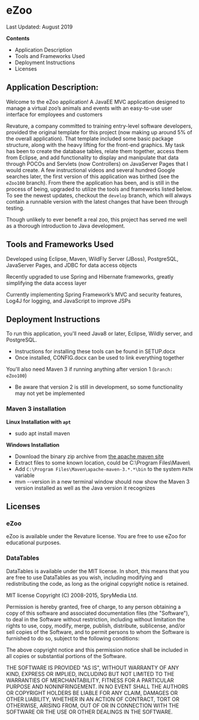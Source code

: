 # eZoo
Last Updated: August 2019

**Contents**
- Application Description
- Tools and Frameworks Used
- Deployment Instructions
- Licenses


## Application Description: 

Welcome to the eZoo application!  A JavaEE MVC application designed to manage a virtual zoo’s animals and events with an easy-to-use user interface for employees and customers

Revature, a company committed to training entry-level software developers, provided the original template for this project (now making up around 5% of the overall application).  That template included some basic package structure, along with the heavy lifting for the front-end graphics.  My task has been to create the database tables, relate them together, access them from Eclipse, and add functionality to display and manipulate that data through POCOs and Servlets (now Controllers) on JavaServer Pages that I would create.  A few instructional videos and several hundred Google searches later, the first version of this application was birthed (see the `eZoo100` branch).  From there the application has been, and is still in the process of being, upgraded to utilize the tools and frameworks listed below. To see the newest updates, checkout the `develop` branch, which will always contain a runnable version with the latest changes that have been through testing.

Though unlikely to ever benefit a real zoo, this project has served me well as a thorough introduction to Java development.


## Tools and Frameworks Used

Developed using Eclipse, Maven, WildFly Server (JBoss), PostgreSQL, JavaServer Pages, and JDBC for data access objects 

Recently upgraded to use Spring and Hibernate frameworks, greatly simplifying the data access layer 

Currently implementing Spring Framework’s MVC and security features, Log4J for logging, and JavaScript to improve JSPs 


## Deployment Instructions

To run this application, you'll need Java8 or later, Eclipse, Wildly server, and PostgreSQL.
- Instructions for installing these tools can be found in SETUP.docx
- Once installed, CONFIG.docx can be used to link everything together	

You'll also need Maven 3 if running anything after version 1 (`branch: eZoo100`)
- Be aware that version 2 is still in development, so some functionality may not yet be implemented
			

### Maven 3 installation
	
**Linux Installation with `apt`**
- sudo apt install maven

**Windows Installation**
- Download the binary zip archive from [the apache maven site](https://maven.apache.org/download.cgi)
- Extract files to some known location, could be C:\Program Files\Maven\
- Add `C:\Program Files\Maven\apache-maven-3.*.*\bin` to the system `PATH` variable
- mvn --version in a new terminal window should now show the Maven 3 version installed as well as the Java version it recognizes


## Licenses

### eZoo
	
eZoo is available under the Revature license. You are free to use eZoo for educational purposes.

### DataTables
	
DataTables is available under the MIT license. In short, this means that you are free to use DataTables as you wish, including modifying and redistributing the code, as long as the original copyright notice is retained.

MIT license
Copyright (C) 2008-2015, SpryMedia Ltd.

Permission is hereby granted, free of charge, to any person obtaining a copy of this software and associated documentation files (the "Software"), to deal in the Software without restriction, including without limitation the rights to use, copy, modify, merge, publish, distribute, sublicense, and/or sell copies of the Software, and to permit persons to whom the Software is furnished to do so, subject to the following conditions:

The above copyright notice and this permission notice shall be included in all copies or substantial portions of the Software.

THE SOFTWARE IS PROVIDED "AS IS", WITHOUT WARRANTY OF ANY KIND, EXPRESS OR IMPLIED, INCLUDING BUT NOT LIMITED TO THE WARRANTIES OF MERCHANTABILITY, FITNESS FOR A PARTICULAR PURPOSE AND NONINFRINGEMENT. IN NO EVENT SHALL THE AUTHORS OR COPYRIGHT HOLDERS BE LIABLE FOR ANY CLAIM, DAMAGES OR OTHER LIABILITY, WHETHER IN AN ACTION OF CONTRACT, TORT OR OTHERWISE, ARISING FROM, OUT OF OR IN CONNECTION WITH THE SOFTWARE OR THE USE OR OTHER DEALINGS IN THE SOFTWARE.
